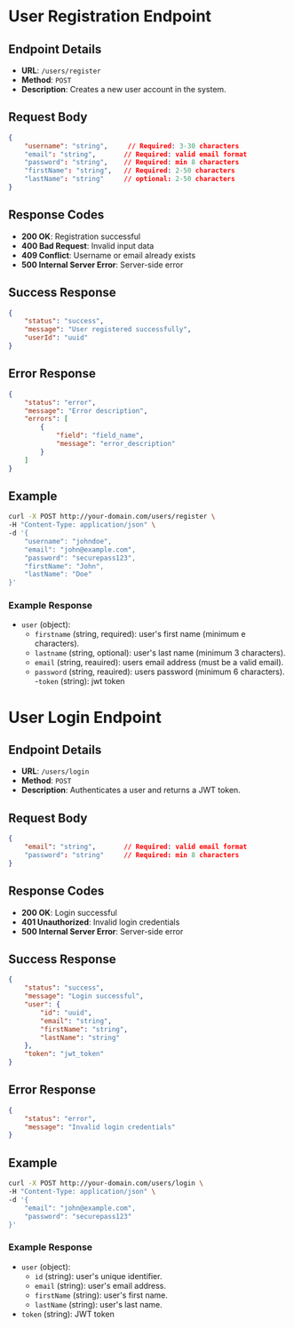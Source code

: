 # User Registration Endpoint

## Endpoint Details
- **URL**: `/users/register`
- **Method**: `POST`
- **Description**: Creates a new user account in the system.

## Request Body
```json
{
    "username": "string",     // Required: 3-30 characters
    "email": "string",       // Required: valid email format
    "password": "string",    // Required: min 8 characters
    "firstName": "string",   // Required: 2-50 characters
    "lastName": "string"     // optional: 2-50 characters
}
```

## Response Codes
- **200 OK**: Registration successful
- **400 Bad Request**: Invalid input data
- **409 Conflict**: Username or email already exists
- **500 Internal Server Error**: Server-side error

## Success Response
```json
{
    "status": "success",
    "message": "User registered successfully",
    "userId": "uuid"
}
```

## Error Response
```json
{
    "status": "error",
    "message": "Error description",
    "errors": [
        {
            "field": "field_name",
            "message": "error_description"
        }
    ]
}
```

## Example
```bash
curl -X POST http://your-domain.com/users/register \
-H "Content-Type: application/json" \
-d '{
    "username": "johndoe",
    "email": "john@example.com",
    "password": "securepass123",
    "firstName": "John",
    "lastName": "Doe"
}'
```

### Example Response

- `user` (object):
    - `firstname` (string, required): user's first name (minimum e characters).
    - `lastname` (string, optional): user's last name (minimum 3 characters).
    - `email` (string, reauired): users email address (must be a valid email).
    - `password` (string, reauired): users password (minimum 6 characters).
-`token` (string): jwt token

# User Login Endpoint

## Endpoint Details
- **URL**: `/users/login`
- **Method**: `POST`
- **Description**: Authenticates a user and returns a JWT token.

## Request Body
```json
{
    "email": "string",       // Required: valid email format
    "password": "string"     // Required: min 8 characters
}
```

## Response Codes
- **200 OK**: Login successful
- **401 Unauthorized**: Invalid login credentials
- **500 Internal Server Error**: Server-side error

## Success Response
```json
{
    "status": "success",
    "message": "Login successful",
    "user": {
        "id": "uuid",
        "email": "string",
        "firstName": "string",
        "lastName": "string"
    },
    "token": "jwt_token"
}
```

## Error Response
```json
{
    "status": "error",
    "message": "Invalid login credentials"
}
```

## Example
```bash
curl -X POST http://your-domain.com/users/login \
-H "Content-Type: application/json" \
-d '{
    "email": "john@example.com",
    "password": "securepass123"
}'
```

### Example Response

- `user` (object):
    - `id` (string): user's unique identifier.
    - `email` (string): user's email address.
    - `firstName` (string): user's first name.
    - `lastName` (string): user's last name.
- `token` (string): JWT token

